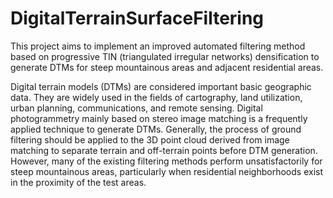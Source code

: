 # DigitalTerrainSurfaceFiltering
This project aims to implement an improved automated filtering method based on progressive TIN (triangulated irregular networks) densification to generate DTMs for steep mountainous areas and adjacent residential areas.

Digital terrain models (DTMs) are considered important basic geographic data. They are widely used in the fields of cartography, land utilization, urban planning, communications, and remote sensing. Digital photogrammetry mainly based on stereo image matching is a frequently applied technique to generate DTMs. Generally, the process of ground filtering should be applied to the 3D point cloud derived from image matching to separate terrain and off-terrain points before DTM generation. However, many of the existing filtering methods perform unsatisfactorily for steep mountainous areas, particularly when residential neighborhoods exist in the proximity of the test areas.

